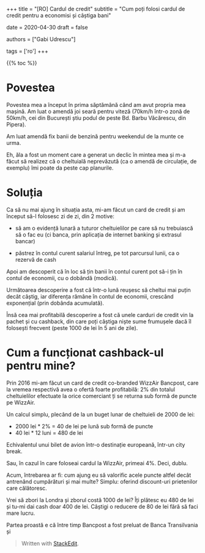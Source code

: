 +++
title = "[RO] Cardul de credit"
subtitle = "Cum poți folosi cardul de credit pentru a economisi și câștiga bani"

date = 2020-04-30
draft = false

authors = ["Gabi Udrescu"]

tags = ['ro']
+++


{{% toc %}}

# Povestea

Povestea mea a început în prima săptămână când am avut propria mea mașină. Am luat o amendă joi seară pentru viteză (70km/h într-o zonă de 50km/h, cei din București știu podul de peste Bd. Barbu Văcărescu, din Pipera).

Am luat amendă fix banii de benzină pentru weekendul de la munte ce urma.

Eh, ăla a fost un moment care a generat un declic în mintea mea și m-a făcut să realizez că o cheltuială neprevăzută (ca o amendă de circulație, de exemplu) îmi poate da peste cap planurile.

# Soluția

Ca să nu mai ajung în situația asta, mi-am făcut un card de credit și am început să-l folosesc zi de zi, din 2 motive:

- să am o evidență lunară a tuturor cheltuielilor pe care să nu trebuiască să o fac eu (ci banca, prin aplicația de internet banking și extrasul bancar)

- păstrez în contul curent salariul întreg, pe tot parcursul lunii, ca o rezervă de cash

Apoi am descoperit că în loc să țin banii în contul curent pot să-i țin în contul de economii, cu o dobândă (modică).

Următoarea descoperire a fost că într-o lună reușesc să cheltui mai puțin decât câștig, iar diferența rămâne în contul de economii, crescând exponențial (prin dobânda acumulată).

Însă cea mai profitabilă descoperire a fost că unele carduri de credit vin la pachet și cu cashback, din care poți câștiga niște sume frumușele dacă îl folosești frecvent (peste 1000 de lei în 5 ani de zile).

# Cum a funcționat cashback-ul pentru mine?

Prin 2016 mi-am făcut un card de credit co-branded WizzAir Bancpost, care la vremea respectivă avea o ofertă foarte profitabilă: 2% din totalul cheltuielilor efectuate la orice comerciant ți se returna sub formă de puncte pe WizzAir. 

Un calcul simplu, plecând de la un buget lunar de cheltuieli de 2000 de lei:

 - 2000 lei * 2% = 40 de lei pe lună sub formă de puncte
 - 40 lei * 12 luni = 480 de lei

Echivalentul unui bilet de avion într-o destinație europeană, într-un city break. 

Sau, în cazul în care foloseai cardul la WizzAir, primeai 4%. Deci, dublu. 

Acum, întrebarea ar fi: cum ajung eu să valorific acele puncte altfel decât antrenând cumpărături și mai multe? Simplu: oferind discount-uri prietenilor care călătoresc.

Vrei să zbori la Londra și zborul costă 1000 de lei? Îți plătesc eu 480 de lei și tu-mi dai cash doar 400 de lei. Câștigi o reducere de 80 de lei fără să faci mare lucru. 

Partea proastă e că între timp Bancpost a fost preluat de Banca Transilvania și 

> Written with [StackEdit](https://stackedit.io/).
<!--stackedit_data:
eyJoaXN0b3J5IjpbLTE1MjkwNjA3NDAsLTE1OTgwNDY3MDQsNz
U2NDA0MTI0XX0=
-->